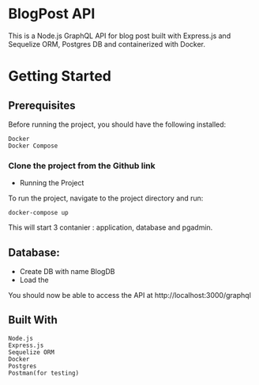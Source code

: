 # BlogPost API

This is a Node.js GraphQL API for blog post built with Express.js and Sequelize ORM, Postgres DB and containerized with Docker.

# Getting Started

## Prerequisites

Before running the project, you should have the following installed:

    Docker
    Docker Compose

### Clone  the project from the Github link 

- Running the Project

To run the project, navigate to the project directory and run:
    
    docker-compose up

This will start 3 contanier : application, database and pgadmin.

## Database:
- Create DB with name BlogDB
- Load the 

You should now be able to access the API at http://localhost:3000/graphql


## Built With

    Node.js
    Express.js
    Sequelize ORM
    Docker
    Postgres
    Postman(for testing)

    